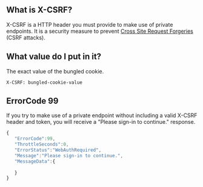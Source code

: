 ## What is X-CSRF?
X-CSRF is a HTTP header you must provide to make use of private endpoints. It is a security measure to prevent [Cross Site Request Forgeries](https://en.wikipedia.org/wiki/Cross-site_request_forgery) (CSRF attacks).

## What value do I put in it?
The exact value of the bungled cookie.
```
X-CSRF: bungled-cookie-value
```

## ErrorCode 99
If you try to make use of a private endpoint without including a valid X-CSRF header and token, you will receive a "Please sign-in to continue." response.
```javascript
{
   "ErrorCode":99,
   "ThrottleSeconds":0,
   "ErrorStatus":"WebAuthRequired",
   "Message":"Please sign-in to continue.",
   "MessageData":{
 
   }
}
```